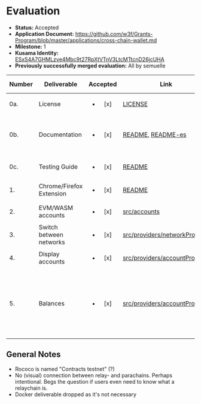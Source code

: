# Evaluation

- **Status:** Accepted
- **Application Document:** https://github.com/w3f/Grants-Program/blob/master/applications/cross-chain-wallet.md
- **Milestone:** 1
- **Kusama Identity:** [ESxS4A7GHMLzve4Mbc9t27RpXtVTnV3LtcMTtcnD26jcUHA](https://polkascan.io/pre/kusama/account/ESxS4A7GHMLzve4Mbc9t27RpXtVTnV3LtcMTtcnD26jcUHA)
- **Previously successfully merged evaluation:** All by semuelle

| Number | Deliverable | Accepted | Link | Evaluation Notes |
| ------ | ----------- | :------: | ---- |----------------- |
| 0a. | License | <ul><li>[x] </li></ul> | [LICENSE](https://github.com/blockcoders/kuma-wallet/blob/8ab34f8af7e0d4a314bbf4d63784b3d4aa39776d/LICENSE) | MIT |
| 0b. | Documentation | <ul><li>[x] </li></ul> | [README](https://github.com/blockcoders/kuma-wallet/blob/8ab34f8af7e0d4a314bbf4d63784b3d4aa39776d/README.md), [README-es](https://github.com/blockcoders/kuma-wallet/blob/8ab34f8af7e0d4a314bbf4d63784b3d4aa39776d/README-es.md) | Easy build and installation. Tested on Firefox. |
| 0c. | Testing Guide | <ul><li>[x] </li></ul> | [README](https://github.com/blockcoders/kuma-wallet#running-tests) | Coverage reported as >90%. |
| 1. | Chrome/Firefox Extension | <ul><li>[x] </li></ul> | [README](https://github.com/blockcoders/kuma-wallet/blob/8ab34f8af7e0d4a314bbf4d63784b3d4aa39776d/README.md#chrome-and-brave) | — |  
| 2. | EVM/WASM accounts | <ul><li>[x] </li></ul> | [src/accounts](https://github.com/blockcoders/kuma-wallet/blob/8ab34f8af7e0d4a314bbf4d63784b3d4aa39776d/src/accounts/AccountManager.ts) | — |
| 3. | Switch between networks | <ul><li>[x] </li></ul> | [src/providers/networkProvider](https://github.com/blockcoders/kuma-wallet/blob/8ab34f8af7e0d4a314bbf4d63784b3d4aa39776d/src/providers/networkProvider/NetworkProvider.tsx) | 11 networks currently. |
| 4. | Display accounts | <ul><li>[x] </li></ul> | [src/providers/accountProvider](https://github.com/blockcoders/kuma-wallet/blob/8ab34f8af7e0d4a314bbf4d63784b3d4aa39776d/src/providers/accountProvider/AccountProvider.tsx) | — |
| 5. | Balances | <ul><li>[x] </li></ul> | [src/providers/accountProvider](https://github.com/blockcoders/kuma-wallet/blob/8ab34f8af7e0d4a314bbf4d63784b3d4aa39776d/src/providers/accountProvider/AccountProvider.tsx) | 0.01 KSM don't show in the $ total. I suggest adding decimals for small amounts. |


## General Notes

- Rococo is named "Contracts testnet" (?)
- No (visual) connection between relay- and parachains. Perhaps intentional. Begs the question if users even need to know what a relaychain is.
- Docker deliverable dropped as it's not necessary

